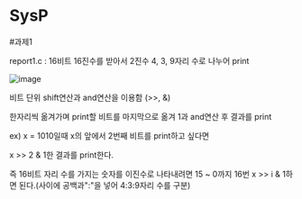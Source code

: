 # SysP

#과제1

report1.c : 16비트 16진수를 받아서 2진수 4, 3, 9자리 수로 나누어 print

![image](https://user-images.githubusercontent.com/117576404/230012391-711b44c9-bd44-4894-b578-6fd807c64c11.png)

비트 단위 shift연산과 and연산을 이용함 (>>, &)

한자리씩 옮겨가며 print할 비트를 마지막으로 옮겨 1과 and연산 후 결과를 print

ex) x = 1010일때 x의 앞에서 2번째 비트를 print하고 싶다면

x >> 2 & 1한 결과를 print한다.

즉 16비트 자리 수를 가지는 숫자를 이진수로 나타내려면 15 ~ 0까지 16번 x >> i & 1하면 된다.(사이에 공백과":"을 넣어 4:3:9자리 수를 구분)
